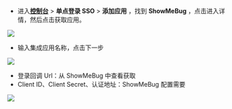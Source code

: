 <IntegrationDetailCard :title="`在 ${$localeConfig.brandName} 中创建应用`">

- 进入[**控制台**](https://console.genauth.ai) > **单点登录 SSO** > **添加应用** ，找到 **ShowMeBug** ，点击进入详情，然后点击获取应用。

![](~@imagesZhCn/integration/showmebug/1-1.png)

- 输入集成应用名称，点击下一步

![](~@imagesZhCn/integration/showmebug/1-2.png)

- 登录回调 Url：从 ShowMeBug 中查看获取
- Client ID、Client Secret、认证地址：ShowMeBug 配置需要

![](~@imagesZhCn/integration/showmebug/1-3.png)

</IntegrationDetailCard>
